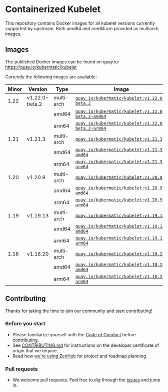 # Containerized Kubelet

This repository contains Docker images for all kubelet versions currently supported by upstream.
Both amd64 and arm64 are provided as multiarch images.

## Images

The published Docker images can be found on quay.io: https://quay.io/kubermatic/kubelet

Currently the following images are available:

<!-- versions_start -->
| Minor | Version | Type | Image |
| ----- | ------- | ---- | ----- |
| 1.22 | v1.22.0-beta.2 | multi-arch | [`quay.io/kubermatic/kubelet:v1.22.0-beta.2`](https://quay.io/kubermatic/kubelet:v1.22.0-beta.2) |
| | | amd64 | [`quay.io/kubermatic/kubelet:v1.22.0-beta.2-amd64`](https://quay.io/kubermatic/kubelet:v1.22.0-beta.2-amd64) |
| | | arm64 | [`quay.io/kubermatic/kubelet:v1.22.0-beta.2-arm64`](https://quay.io/kubermatic/kubelet:v1.22.0-beta.2-arm64) |
| 1.21 | v1.21.3 | multi-arch | [`quay.io/kubermatic/kubelet:v1.21.3`](https://quay.io/kubermatic/kubelet:v1.21.3) |
| | | amd64 | [`quay.io/kubermatic/kubelet:v1.21.3-amd64`](https://quay.io/kubermatic/kubelet:v1.21.3-amd64) |
| | | arm64 | [`quay.io/kubermatic/kubelet:v1.21.3-arm64`](https://quay.io/kubermatic/kubelet:v1.21.3-arm64) |
| 1.20 | v1.20.9 | multi-arch | [`quay.io/kubermatic/kubelet:v1.20.9`](https://quay.io/kubermatic/kubelet:v1.20.9) |
| | | amd64 | [`quay.io/kubermatic/kubelet:v1.20.9-amd64`](https://quay.io/kubermatic/kubelet:v1.20.9-amd64) |
| | | arm64 | [`quay.io/kubermatic/kubelet:v1.20.9-arm64`](https://quay.io/kubermatic/kubelet:v1.20.9-arm64) |
| 1.19 | v1.19.13 | multi-arch | [`quay.io/kubermatic/kubelet:v1.19.13`](https://quay.io/kubermatic/kubelet:v1.19.13) |
| | | amd64 | [`quay.io/kubermatic/kubelet:v1.19.13-amd64`](https://quay.io/kubermatic/kubelet:v1.19.13-amd64) |
| | | arm64 | [`quay.io/kubermatic/kubelet:v1.19.13-arm64`](https://quay.io/kubermatic/kubelet:v1.19.13-arm64) |
| 1.18 | v1.18.20 | multi-arch | [`quay.io/kubermatic/kubelet:v1.18.20`](https://quay.io/kubermatic/kubelet:v1.18.20) |
| | | amd64 | [`quay.io/kubermatic/kubelet:v1.18.20-amd64`](https://quay.io/kubermatic/kubelet:v1.18.20-amd64) |
| | | arm64 | [`quay.io/kubermatic/kubelet:v1.18.20-arm64`](https://quay.io/kubermatic/kubelet:v1.18.20-arm64) |


<!-- versions_end -->

## Contributing

Thanks for taking the time to join our community and start contributing!

### Before you start

* Please familiarize yourself with the [Code of Conduct][3] before contributing.
* See [CONTRIBUTING.md][2] for instructions on the developer certificate of origin that we require.
* Read how [we're using ZenHub][13] for project and roadmap planning

### Pull requests

* We welcome pull requests. Feel free to dig through the [issues][1] and jump in.

[1]: https://github.com/kubermatic/kubelet/issues
[2]: https://github.com/kubermatic/kubelet/blob/master/CONTRIBUTING.md
[3]: https://github.com/kubermatic/kubelet/blob/master/CODE_OF_CONDUCT.md

[11]: https://groups.google.com/forum/#!forum/kubermatic-dev
[12]: https://kubermatic.slack.com/messages/kubelet
[13]: https://github.com/kubermatic/kubelet/blob/master/Zenhub.md
[15]: http://slack.kubermatic.io/
